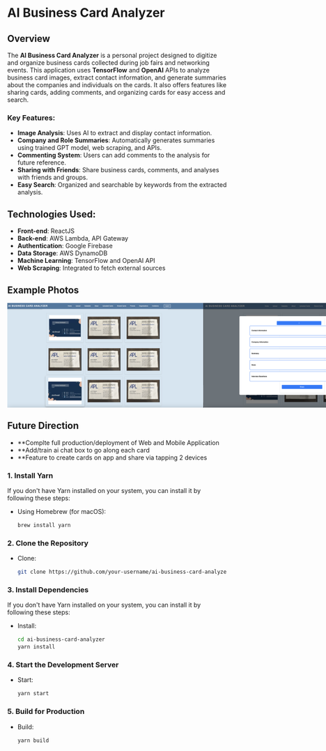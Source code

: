 # AI Business Card Analyzer

## Overview

The **AI Business Card Analyzer** is a personal project designed to digitize and organize business cards collected during job fairs and networking events. This application uses **TensorFlow** and **OpenAI** APIs to analyze business card images, extract contact information, and generate summaries about the companies and individuals on the cards. It also offers features like sharing cards, adding comments, and organizing cards for easy access and search.

### Key Features:
- **Image Analysis**: Uses AI to extract and display contact information.
- **Company and Role Summaries**: Automatically generates summaries using trained GPT model, web scraping, and APIs.
- **Commenting System**: Users can add comments to the analysis for future reference.
- **Sharing with Friends**: Share business cards, comments, and analyses with friends and groups.
- **Easy Search**: Organized and searchable by keywords from the extracted analysis.

## Technologies Used:
- **Front-end**: ReactJS
- **Back-end**: AWS Lambda, API Gateway
- **Authentication**: Google Firebase
- **Data Storage**: AWS DynamoDB
- **Machine Learning**: TensorFlow and OpenAI API
- **Web Scraping**: Integrated to fetch external sources
  
## Example Photos 

<div style="display: flex;">
  <img src="./Photos/E168662B-1566-42BE-B43F-E53B350DDE74.png" alt="Alt Text" width="450"/>
  <img src="./Photos/97CAE22D-4BD9-43F8-8BDC-1BD0F7B28B09.png" alt="Alt Text" width="450"/>
  <img src="./Photos/02FE6090-09D2-4D1B-BB79-143AA775D3FE.png" alt="Alt Text" width="450"/>
  <img src="./Photos/9629082F-5F1E-4C40-8413-E7D08B362F38.png" alt="Alt Text" width="450"/>
</div>

## Future Direction
- **Complte full production/deployment of Web and Mobile Application
- **Add/train ai chat box to go along each card
- **Feature to create cards on app and share via tapping 2 devices


### 1. Install Yarn

If you don't have Yarn installed on your system, you can install it by following these steps:

- Using Homebrew (for macOS):
  ```bash
  brew install yarn
### 2. Clone the Repository



- Clone:
  ```bash
  git clone https://github.com/your-username/ai-business-card-analyzer.git

### 3. Install Dependencies

If you don't have Yarn installed on your system, you can install it by following these steps:

- Install:
  ```bash
  cd ai-business-card-analyzer
  yarn install

### 4. Start the Development Server



- Start:
  ```bash
  yarn start

### 5. Build for Production



- Build:
  ```bash
  yarn build
